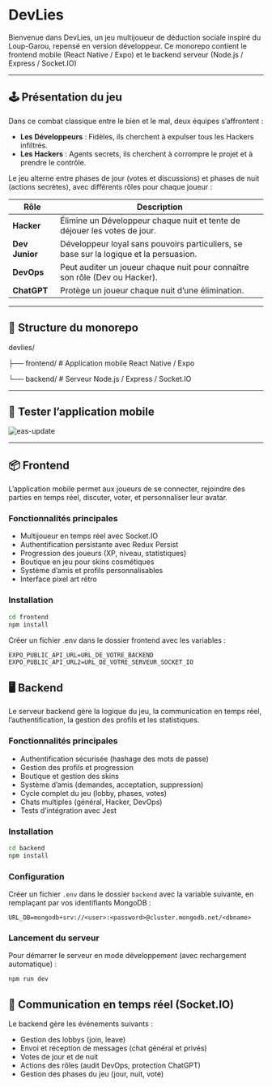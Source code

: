 # DevLies

Bienvenue dans DevLies, un jeu multijoueur de déduction sociale inspiré du Loup-Garou, repensé en version développeur. Ce monorepo contient le frontend mobile (React Native / Expo) et le backend serveur (Node.js / Express / Socket.IO)

---

## 🕹️ Présentation du jeu

Dans ce combat classique entre le bien et le mal, deux équipes s’affrontent :

- **Les Développeurs** : Fidèles, ils cherchent à expulser tous les Hackers infiltrés.
- **Les Hackers** : Agents secrets, ils cherchent à corrompre le projet et à prendre le contrôle.

Le jeu alterne entre phases de jour (votes et discussions) et phases de nuit (actions secrètes), avec différents rôles pour chaque joueur :

| Rôle       | Description                                                                       |
|------------|-----------------------------------------------------------------------------------|
| **Hacker** | Élimine un Développeur chaque nuit et tente de déjouer les votes de jour.        |
| **Dev Junior** | Développeur loyal sans pouvoirs particuliers, se base sur la logique et la persuasion. |
| **DevOps** | Peut auditer un joueur chaque nuit pour connaître son rôle (Dev ou Hacker).       |
| **ChatGPT**| Protège un joueur chaque nuit d’une élimination.                                 |

---

## 🚀 Structure du monorepo

devlies/

├── frontend/ # Application mobile React Native / Expo

└── backend/ # Serveur Node.js / Express / Socket.IO

---

## 📱 Tester l’application mobile

![eas-update](https://github.com/user-attachments/assets/64710f0c-b100-4de8-8384-6a01555d173c)


---

## 📦 Frontend

L’application mobile permet aux joueurs de se connecter, rejoindre des parties en temps réel, discuter, voter, et personnaliser leur avatar.

### Fonctionnalités principales

- Multijoueur en temps réel avec Socket.IO
- Authentification persistante avec Redux Persist
- Progression des joueurs (XP, niveau, statistiques)
- Boutique en jeu pour skins cosmétiques
- Système d’amis et profils personnalisables
- Interface pixel art rétro

### Installation

```bash
cd frontend
npm install
```

Créer un fichier .env dans le dossier frontend avec les variables :

```env
EXPO_PUBLIC_API_URL=URL_DE_VOTRE_BACKEND
EXPO_PUBLIC_API_URL2=URL_DE_VOTRE_SERVEUR_SOCKET_IO
```

## 🖥️ Backend

Le serveur backend gère la logique du jeu, la communication en temps réel, l’authentification, la gestion des profils et les statistiques.

### Fonctionnalités principales

- Authentification sécurisée (hashage des mots de passe)
- Gestion des profils et progression
- Boutique et gestion des skins
- Système d’amis (demandes, acceptation, suppression)
- Cycle complet du jeu (lobby, phases, votes)
- Chats multiples (général, Hacker, DevOps)
- Tests d’intégration avec Jest

### Installation

```bash
cd backend
npm install
```

### Configuration

Créer un fichier `.env` dans le dossier `backend` avec la variable suivante, en remplaçant par vos identifiants MongoDB :

```env
URL_DB=mongodb+srv://<user>:<password>@cluster.mongodb.net/<dbname>
```

### Lancement du serveur

Pour démarrer le serveur en mode développement (avec rechargement automatique) :

```bash
npm run dev
```

## 📡 Communication en temps réel (Socket.IO)

Le backend gère les événements suivants :

- Gestion des lobbys (join, leave)
- Envoi et réception de messages (chat général et privés)
- Votes de jour et de nuit
- Actions des rôles (audit DevOps, protection ChatGPT)
- Gestion des phases du jeu (jour, nuit, vote)

